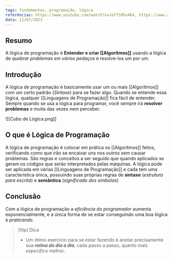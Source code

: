 ```yaml
---
tags: fundamentos, programação, lógica
referências: https://www.youtube.com/watch?v=JaTf3dhx464, https://www.alura.com.br/artigos/algoritmos-e-logica-de-programacao
data: 11/07/2023
---
```

## Resumo

A lógica de programação é **Entender e criar [[Algoritmos]]** usando a lógica de *quebrar problemas em vários pedaços* e resolve-los um por um.

## Introdução
A lógica de programação é basicamente usar um ou mais [[Algoritmos]] com um certo padrão (*Sintaxe*) para se fazer algo. Quando se entende essa lógica, qualquer [[Linguagens de Programação]] fica fácil de entender.
Sempre quando se usa a lógica para programar, você sempre irá **resolver problemas** e muita das vezes nem perceber.

![[Cubo de Lógica.png]]

## O que é Lógica de Programação
A lógica de programação é colocar em prática os [[Algoritmos]] feitos, verificando como que irão se encaixar uns nos outros sem causar problemas. São regras e conceitos a ser seguido que quando aplicados se geram os códigos que serão interpretados pelas máquinas. A lógica pode ser aplicada em várias [[Linguagens de Programação]] e cada tem uma característica única, possuindo suas próprias regras de **sintaxe** (*estrutura para escrita*) e **semântica** (*significado dos símbolos*)

## Conclusão
Com a lógica de programação a *eficiência do programador* aumenta exponencialmente, e a única forma de se estar conseguindo uma boa lógica é *praticando*.

>[!tip] Dica
>
>- Um ótimo exercício para se estar fazendo é anotar precisamente sua ***rotina do dia a dia***, cada passo a passo, quanto mais *específico* melhor.
